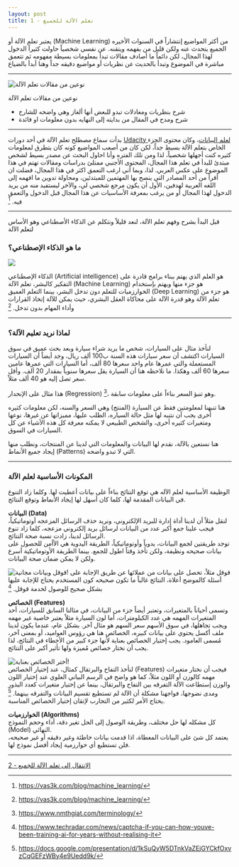 ```yaml
---
layout: post
title: تعلم الآلة للجميع - 1
---
```


يعتبر تعلم الآلة أو (Machine Learning) من أكثر المواضيع إنتشاراً في السنوات الأخيره الجميع يتحدث عنه ولكن قليل من يفهمه ويتقنه. عن نفسي شخصياً حاولت كثيراً الدخول لهذا المجال، لكن دائماً ما أصادف مقالات تبدأ بمعلومات بسيطة مفهومه ثم تتعمق مباشرة في الموضوع وتبدأ بالحديث عن نظريات أو مواضيع دقيقه جداً وهنا أبدأ بالضياع

---

![](https://alioh.github.io/images/2019-2-8/1.jpg "نوعين من مقالات تعلم الآلة")  

نوعين من مقالات تعلم الآلة
- شرح بنظريات ومعادلات تبدو للبعض أنها ألغاز وهي واضحه للشارح
- شرح ومدح في المقال من بدايته إلى النهايه بدون معلومات او فائدة

---

بدأت سماع مصطلح تعلم الآلة في أحد دورات [Udacity لعلم البيانات](https://www.udacity.com/course/data-analyst-nanodegree--nd002)، وكان محتوى الجزء الخاص بتعلم الآلة بسيط جداً، لكن كان من أصعب المواضيع كونه كان يتطرق لمعلومات كثيره كنت أجهلها شخصياً، لذا ومن تلك الفتره وأنا احاول البحث عن مصدر بسيط لشخص مبتدئ للبدأ في تعلم هذا المجال، المحتوى الأجنبي ممتلئ بدراسات ومقالات تهتم في هذا الموضوع على عكس العربي. لذا، وبما أني ارغب التعمق اكثر في هذا المجال، فضلت ان أقرأ من أحد
المصادر التي ينصح بها المهتمين للمبتدئين، ومحاولة تدوين ما افهمه إلى اللغه العربية لهدفين، الأول أن يكون مرجع شخصي لي، والآخر ليستفيد منه من يريد الدخول لهذا المجال أو من يرغب بمعرفة الأساسيات عن هذا المجال قبل الدخول والتعمق فيه. [^1]

---

قبل البدأ بشرح وفهم تعلم الآلة، لنعد قليلاً ونتكلم عن الذكاء الأصطناعي وهو الأساس لتعلم الآلة


### ما هو الذكاء الإصطناعي؟


![](https://alioh.github.io/images/2019-2-10/1.png)  


الذكاء الإصطناعي (Artificial intelligence) هو العلم الذي يهتم ببناء برامج قادرة على التفكير كالبشر، تعلم الآلة (Machine Learning) هو جزء منها ويهتم بإستخدام الخوارزميات للتعلم دون تدخل البشر، بينما التعلم العميق (Deep Learning) هو جزء من تعلم الآلة وهو قدرة الآلة على محاكاة العقل البشري، حيث يمكن للآلة إتخاذ القرارات وأداء المهام بدون تدخل.  [^1]

---


### لماذا نريد تعليم الآلة؟

لنأخذ مثال على السيارات، شخص ما يريد شراء سيارة وبعد بحث عميق في سوق السيارات اكتشف أن سعر سيارات هذه السنة ب100 ألف ريال، وجد أيضاً أن السيارات المستعملة والتي عمرها عام واحد سعرها 80 ألف، أما السيارات التي عمرها عامين سعرها 60 ألف وهكذا. ما نلاحظه هنا أن السيارة يقل سعرها سنوياً بمقدار 20 ألف. وأقل سعر تصل إليه هو 40 ألف مثلاً.  

هذا مثال على الإنحدار (Regression) [^2]، وهو تنبؤ السعر بناءاً على معلومات سابقة.  

هنا تنبهنا لمعلومتين فقط عن السيارة (المنتج) وهي السعر والسنه، لكن معلومات كثيره أخرى يجب أن نتنبه لها مثل حالة السياره، الطلب عليها، مميزاتها عن غيرها، نوعها ومتغيرات كثيره أخرى، والشخص الطبيعي لا يمكنه معرفة كل هذه الأشياء عن كل السيارات في السوق.

هنا نستعين بالآلة، نقدم لها البيانات والمعلومات التي لدينا عن المنتجات، ونطلب منها إيجاد جميع الأنماط (Patterns) التي لا تبدو واضحه.

---


### المكونات الأساسية لعلم الآلة

الوظيفة الأساسية لعلم الآله هي توقع النتائج بناءاً على بيانات أعطيت لها. وكلما زاد التنوع في البيانات المقدمة لها، كلما كان أسهل لها إيجاد الأنماط وتوقع النتائج.  

**البيانات (Data)**  
لنقل مثلاً أن لدينا أداة إدارة للبريد الإلكتروني، ونريد حذف الرسائل المزعجه أوتوماتيكياً، فيجب علينا جمع أكبر عدد من البيانات لرسائل بريد إلكتروني مزعجه، كلما زاد تنوع الرسائل لدينا، زادت نسبة صحة النتائج.  
توجد طريقتين لجمع البيانات، يدوياً وأوتوماتيكياً، الطريقة اليدوية هي الأأمن للحصول على بيانات صحيحه ونظيفة، ولكن تأخذ وقتاً اطول للجمع. بينما الطريقة الأوتوماتيكية أسرع
ولكن لا يمكن ضمان صحة البيانات.

![](https://alioh.github.io/images/2019-2-8/2.jpg "قوقل وبيانات مجانية!") 
قوقل مثلاً، تحصل على بيانات من عملائها عن طريق الإجابة على أسئلة كالموضح أعلاة، النتائج غالباً ما تكون صحيحه كون المستخدم يحتاج للإجابة عليها بشكل صحيح للوصول لخدمة قوقل. [^3]

**الخصائص (Features)**  
وتسمى أحياناً بالمتغيرات، وتعتبر أيضاً جزء من البيانات، في مثالنا السابق للسيارات، أحد المتغيرات المهمه هي عدد الكيلومترات، أما لون السيارة مثلاً يعتبر خاصية غير مهمه ويجب تجاهلها،
في سوق الأسهم سعر السهم هو مثال آخر. بشكل عام، عندما يكون لدينا ملف أكسل
يحتوي على بيانات كبيره، الخصائص هنا هي رؤوس العواميد، أو بمعنى آخر، مُسمى العامود. 
يجب إختيار الخصائص بعناية لأنها جزء كبير من الأخطاء في النتائج، لذا يجب أن نختار خصائص
مُميزة ولها تأثير أكبر على النتائج.  

![](https://alioh.github.io/images/2019-2-8/3.jpg "أختر الخصائص بعناية!")  
لنأخذ التفاح والبرتقال كمثال، عند إختيار الخصائص (Features) فيجب أن نختار متغيرات مهمه كالوزن أو اللون مثلاً، كما هو واضح في الرسم البياني العلوي عند إختيار اللون والوزن إستطاعت الآلة التفرقه بين التفاح والبرتقال، بينما عن إختيار متغيرات كعدد البذور ومدى نضوجها، فواجهنا مشكلة أن الآلة لم تستطيع تقسيم البيانات والتفرقه بينهما.  [^4]
يحتاج الأمر لكثير من التجارب لإتقان إختيار الخصائص المناسبة.  

**الخوارزميات (Algorithms)**  
كل مشكله لها حل مختلف، وطريقة الوصول إلى الحل تغير دقة، أداء وحجم النموذج (Model) النهائي.  
يعتمد كل شئ على البيانات المعطاة، اذا قدمت بيانات خاطئة وغير دقيقه أو غير صحيحه، فلن تستطيع أي خوارزمية إيجاد أفضل نموذج لها.  
  
  
  -----
  [الإنتقال إلى تعلم الآلة للجميع - 2](https://alioh.github.io/Machine-Learning-for-Everyone-2/)  
  
  


[^1]: <https://vas3k.com/blog/machine_learning/>
[^2]: <https://www.nmthgiat.com/terminology/>
[^3]: <https://www.techradar.com/news/captcha-if-you-can-how-youve-been-training-ai-for-years-without-realising-it>  
[^4]: <https://docs.google.com/presentation/d/1kSuQyW5DTnkVaZEjGYCkfOxvzCqGEFzWBy4e9Uedd9k/>
